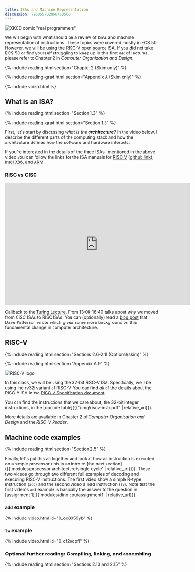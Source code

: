 ```yaml
---
title: ISAs and Machine Representation
discussion: 796055702966763560
---
```


![XKCD comic "real programmers"](https://imgs.xkcd.com/comics/real_programmers.png)

We will begin with what should be a review of ISAs and machine representation of instructions.
These topics were covered mostly in ECS 50.
However, we will be using the [RISC-V open source ISA](https://riscv.org/).
If you did not take ECS 50 or find yourself struggling to keep up in this first set of lectures, please refer to Chapter 2 in *Computer Organization and Design*.

{% include reading.html section="Chapter 2 (Skim only)" %}

{% include reading-grad.html section="Appendix A (Skim only)" %}

{% include video.html %}

## What is an ISA?

{% include reading.html section="Section 1.3" %}

{% include reading-grad.html section="Section 1.3" %}

First, let's start by discussing *what is the **architecture**?*
In the video below, I describe the different parts of the computing stack and how the architecture defines how the software and hardware interacts.

If you're interested in the details of the three ISAs I mentioned in the above video you can follow the links for the ISA manuals for [RISC-V](https://github.com/riscv/riscv-isa-manual/releases/download/Ratified-IMAFDQC/riscv-spec-20191213.pdf) ([github link](https://github.com/riscv/riscv-isa-manual)), [Intel X86](https://software.intel.com/content/www/us/en/develop/articles/intel-sdm.html), and [ARM](https://developer.arm.com/documentation/ddi0487/latest).


### RISC vs CISC

<iframe width="608" height="402" src="https://www.youtube.com/embed/3LVeEjsn8Ts?start=788&end=1000" frameborder="0" allow="accelerometer; autoplay; encrypted-media; gyroscope; picture-in-picture" allowfullscreen></iframe>

Callback to the [Turing Lecture](https://www.youtube.com/watch?v=3LVeEjsn8Ts).
From 13:08-16:40 talks about *why* we moved from CISC ISAs to RISC ISAs.
You can (optionally) read a [blog post](https://www.sigarch.org/riscy-history/) that Dave Patterson wrote which gives some more background on this fundamental change in computer architecture.

## RISC-V

{% include reading.html section="Sections 2.6-2.11 (Optional/skim)" %}

{% include reading.html section="Appendix A.9" %}

![RISC-V logo](https://content.riscv.org/wp-content/uploads/2018/09/riscv-logo.png)

In this class, we will be using the 32-bit RISC-V ISA.
Specifically, we'll be using the rv32i variant of RISC-V.
You can find *all* of the details about the RISC-V ISA in the [RISC-V Specification document](https://riscv.org/specifications/isa-spec-pdf/).

You can find the instructions that we care about, the 32-bit integer instructions, in the [opcode table]({{"/img/riscv-instr.pdf" | relative_url}}).

More details are available in Chapter 2 of *Computer Organization and Design* and the *RISC-V Reader*.

## Machine code examples

{% include reading.html section="Section 2.5" %}

Finally, let's put this all together and look at how an instruction is executed on a simple processor (this is an intro to [the next section]({{'modules/processor architecture/single-cycle' | relative_url}})).
These two videos go through two different full examples of decoding and executing RISC-V instructions.
The first video show a simple R-type instruction (`add`) and the second video a load instruction (`lw`).
Note that the first video's `add` example is basically the answer to the question in [assignment 1]({{'modules/dino cpu/assignment1' | relative_url}}).

### `add` example

{% include video.html id="0_oc8059yb" %}

### `lw` example

{% include video.html id="0_cf2ocpfl" %}

### Optional further reading: Compiling, linking, and assembling

{% include reading.html section="Sections 2.13 and 2.15" %}
